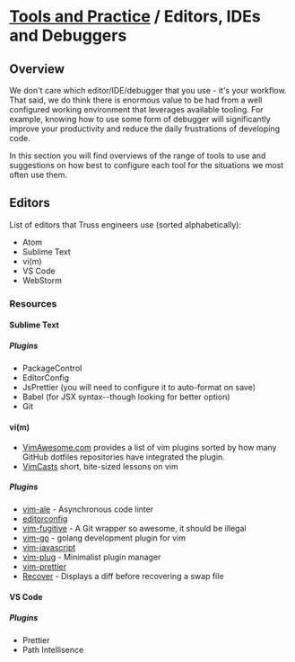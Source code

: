 # [Tools and Practice](../README.md) / Editors, IDEs and Debuggers

## Overview

We don't care which editor/IDE/debugger that you use - it's your workflow. That said, we do think there is enormous value to be had from a well configured working environment that leverages available tooling. For example, knowing how to use some form of debugger will significantly improve your productivity and reduce the daily frustrations of developing code.

In this section you will find overviews of the range of tools to use and suggestions on how best to configure each tool for the situations we most often use them.

## Editors

List of editors that Truss engineers use (sorted alphabetically):

* Atom
* Sublime Text
* vi(m)
* VS Code
* WebStorm

### Resources

#### Sublime Text

##### Plugins

* PackageControl
* EditorConfig
* JsPrettier (you will need to configure it to auto-format on save)
* Babel (for JSX syntax--though looking for better option)
* Git

#### vi(m)

* [VimAwesome.com](https://vimawesome.com/) provides a list of vim plugins sorted by how many GitHub dotfiles repositories have integrated the plugin.
* [VimCasts](https://vimcasts.org) short, bite-sized lessons on vim

##### Plugins

* [vim-ale](github.com:w0rp/ale) - Asynchronous code linter
* [editorconfig](editorconfig/editorconfig-vim.git)
* [vim-fugitive](github.com:tpope/vim-fugitive) - A Git wrapper so awesome, it should be illegal
* [vim-go](github:fatih/vim-go) - golang development plugin for vim
* [vim-javascript](pangloss/vim-javascript.git)
* [vim-plug](github.com:junegunn/vim-plug) - Minimalist plugin manager
* [vim-prettier](github.com:prettier/vim-prettier)
* [Recover](github.com:chrisbra/Recover.vim) - Displays a diff before recovering a swap file

#### VS Code

##### Plugins

* Prettier
* Path Intellisence

